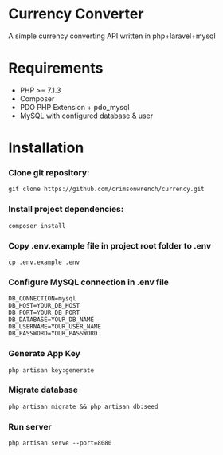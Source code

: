 # Currency Converter
A simple currency converting API written in php+laravel+mysql

# Requirements
  * PHP >= 7.1.3
  * Composer
  * PDO PHP Extension + pdo_mysql  
  * MySQL with configured database & user
  
# Installation
  
### Clone git repository:

```
git clone https://github.com/crimsonwrench/currency.git
```

### Install project dependencies:

```
composer install
```

### Copy .env.example file in project root folder to .env

```
cp .env.example .env
```

### Configure MySQL connection in .env file

```
DB_CONNECTION=mysql
DB_HOST=YOUR_DB_HOST
DB_PORT=YOUR_DB_PORT 
DB_DATABASE=YOUR_DB_NAME
DB_USERNAME=YOUR_USER_NAME
DB_PASSWORD=YOUR_PASSWORD
```

### Generate App Key

```
php artisan key:generate
```

### Migrate database

```
php artisan migrate && php artisan db:seed
```

### Run server

```
php artisan serve --port=8080
```
